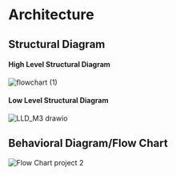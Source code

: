 # Architecture
##  Structural Diagram
  ####  High Level Structural Diagram
  
  

   
   ![flowchart (1)](https://user-images.githubusercontent.com/98812378/157800079-febeda98-50bc-43e9-bb76-ebf83521dd8b.jpg)

  ####  Low Level Structural Diagram
    
   ![LLD_M3 drawio](https://user-images.githubusercontent.com/98866279/157887883-59739b7f-706b-41bc-8ff2-e355b5f63928.png)   


## Behavioral Diagram/Flow Chart
   
   ![Flow Chart project 2](https://user-images.githubusercontent.com/98866279/157902526-9ea9c75a-3bd3-4bd5-93fb-a38d9d0c2f14.png)    
